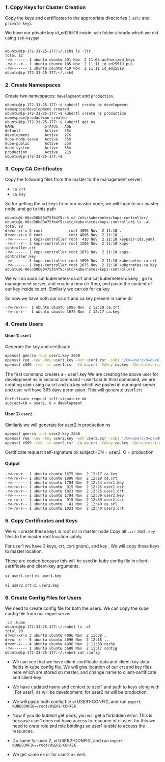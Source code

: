 

### 1. Copy Keys for Cluster Creation

Copy the keys and certificates to the appropriate directories (`.ssh/` and `private key`).

We have our private key id_ed25519 inside .ssh folder already which we did using `ssh-keygen`

```

ubuntu@ip-172-31-25-177:~/.ssh$ ls -ltr
total 12
-rw------- 1 ubuntu ubuntu 391 Nov  2 11:05 authorized_keys
-rw-r--r-- 1 ubuntu ubuntu 105 Nov  2 11:11 id_ed25519.pub
-rw------- 1 ubuntu ubuntu 419 Nov  2 11:11 id_ed25519
ubuntu@ip-172-31-25-177:~/.ssh$ 
```

### 2. Create Namespaces

Create two namespaces: `development` and `production`.

```
ubuntu@ip-172-31-25-177:~$ kubectl create ns development
namespace/development created
ubuntu@ip-172-31-25-177:~$ kubectl create ns production
namespace/production created
ubuntu@ip-172-31-25-177:~$ kubectl get ns
NAME              STATUS   AGE
default           Active   35m
development       Active   27s
kube-node-lease   Active   35m
kube-public       Active   35m
kube-system       Active   35m
production        Active   21s
ubuntu@ip-172-31-25-177:~$ 

```

### 3. Copy CA Certificates

Copy the following files from the master to the management server:
- `ca.crt`
- `ca.key`

So for getting the crt keys from our master node, we will login to our master node, and go to this path 

```
ubuntu@i-06cd00b80475fb4f5:~$ cd /etc/kubernetes/kops-controller/
ubuntu@i-06cd00b80475fb4f5:/etc/kubernetes/kops-controller$ ls -al
total 28
drwxr-xr-x 2 root            root 4096 Nov  2 11:18 .
drwxr-xr-x 6 root            root 4096 Nov  2 11:18 ..
-rw------- 1 kops-controller root  410 Nov  2 11:18 keypair-ids.yaml
-rw-r--r-- 1 kops-controller root 1200 Nov  2 11:18 kops-controller.crt
-rw------- 1 kops-controller root 1679 Nov  2 11:18 kops-controller.key
-rw------- 1 kops-controller root 1090 Nov  2 11:18 kubernetes-ca.crt
-rw------- 1 kops-controller root 1675 Nov  2 11:18 kubernetes-ca.key
ubuntu@i-06cd00b80475fb4f5:/etc/kubernetes/kops-controller$ 
```
We will do sudo cat kubernetes-ca.crt and cat kubernetes-ca.key , go to management server, and create a new dir /tmp, and paste the content of our key inside ca.crt. Similarly we can do for ca.key

So now we have both our ca.crt and ca.key present in same dir

```
-rw-rw-r--  1 ubuntu ubuntu 1090 Nov  2 12:18 ca.crt
-rw-rw-r--  1 ubuntu ubuntu 1675 Nov  2 12:17 ca.key
```

### 4. Create Users

#### User 1: `user1`

Generate the key and certificate:

```bash
openssl genrsa -out user1.key 2048
openssl req -new -key user1.key -out user1.csr -subj "/CN=user1/O=development"
openssl x509 -req -in user1.csr -CA ca.crt -CAkey ca.key -CAcreateserial -out user1.crt -days 365
```

The first command creates a - user1.key
We are creating the above user for development ns in second command - user1.csr
In third command, we are creating user using ca.crt and ca.key which we pasted in our mgmt server and user will have 365 days permission. This will generate user1.crt

```
Certificate request self-signature ok
subject=CN = user1, O = development
```

#### User 2: `user2`

Similarly we will generate for user2 in production ns

```bash
openssl genrsa -out user2.key 2048
openssl req -new -key user2.key -out user2.csr -subj "/CN=user2/O=production"
openssl x509 -req -in user2.csr -CA ca.crt -CAkey ca.key -CAcreateserial -out user2.crt -days 365
```

Certificate request self-signature ok
subject=CN = user2, O = production

#### Output

```
-rw-rw-r-- 1 ubuntu ubuntu 1675 Nov  2 12:17 ca.key
-rw-rw-r-- 1 ubuntu ubuntu 1090 Nov  2 12:18 ca.crt
-rw------- 1 ubuntu ubuntu 1704 Nov  2 12:24 user1.key
-rw-rw-r-- 1 ubuntu ubuntu  915 Nov  2 12:25 user1.csr
-rw-rw-r-- 1 ubuntu ubuntu 1021 Nov  2 12:25 user1.crt
-rw------- 1 ubuntu ubuntu 1704 Nov  2 12:39 user2.key
-rw-rw-r-- 1 ubuntu ubuntu  915 Nov  2 12:39 user2.csr
-rw-rw-r-- 1 ubuntu ubuntu   41 Nov  2 12:40 ca.srl
-rw-rw-r-- 1 ubuntu ubuntu 1021 Nov  2 12:40 user2.crt
```

### 5. Copy Certificates and Keys

We will create these keys in root dir in master node
Copy all `.crt` and `.key` files to the master root location safely.

For user1 we have 3 keys, crt, csr(ignore), and key . We will copy these keys to master location.

These are copied because this will be used in kube config file in client-certificate and client-key arguments.

`vi user1.cert`
`vi user1.key`

`vi user2.crt`
`vi user2.key`

### 6. Create Config Files for Users

We need to create config file for both the users. We can copy the kube config file from our mgmt server

```
 cd .kube
ubuntu@ip-172-31-25-177:~/.kube$ ls -al
total 20
drwxr-xr-x 3 ubuntu ubuntu 4096 Nov  2 11:38 .
drwxr-x--- 5 ubuntu ubuntu 4096 Nov  2 12:18 ..
drwxr-x--- 4 ubuntu ubuntu 4096 Nov  2 11:38 cache
-rw------- 1 ubuntu ubuntu 5688 Nov  2 11:17 config
ubuntu@ip-172-31-25-177:~/.kube$ cat config 

```

- We can see that we have client-certificate-data and client-key-data fields in kube config file. We will give location of our crt and key files here which are stored on master, and change name to client-certificate and client-key

- We have updated name and context to user1 and path to keys along with . For user1, ns will be development, for user2 ns will be production

- We will paste both config file vi USER1-CONFIG, and run `export KUBECONFIG=/root/USER1-CONFIG`

- Now if you do kubectl get pods, you will get a forbidden error. This is because user1 does not have access to resource of cluster. for this we need to crate role and role bindings so user1 is able to access the resources.

- Do same for user 2, vi USER2-CONFIG, and run `export KUBECONFIG=/root/USER2-CONFIG`

- We get same error for user2 as well.

